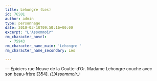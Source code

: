 ```yaml
---
title: Lehongre (Les)
id: 76501
author: admin
type: personnage
date: 2010-03-10T09:50:16+00:00
excerpt: "L'Assommoir"
rm_character_novel:
  - 75943
rm_character_name_main: 'Lehongre '
rm_character_name_secondary: Les

---
```

— Épiciers rue Neuve de la Goutte-d&rsquo;Or. Madame Lehongre couche avec son beau-frère [354]. _(L&rsquo;Assommoir.)_